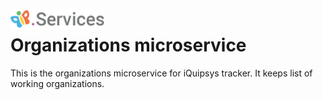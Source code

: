 # <img src="https://github.com/pip-services/pip-services/raw/master/design/Logo.png" alt="Pip.Services Logo" style="max-width:30%"> <br/> Organizations microservice

This is the organizations microservice for iQuipsys tracker. 
It keeps list of working organizations.
